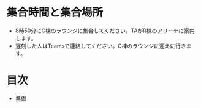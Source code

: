 # 集合時間と集合場所
- 8時50分にC棟のラウンジに集合してください。TAがR棟のアリーナに案内します。
- 遅刻した人はTeamsで連絡してください。C棟のラウンジに迎えに行きます。

# 目次
- [準備](https://stl-apu.github.io/advanced_experiment/preparetions)
